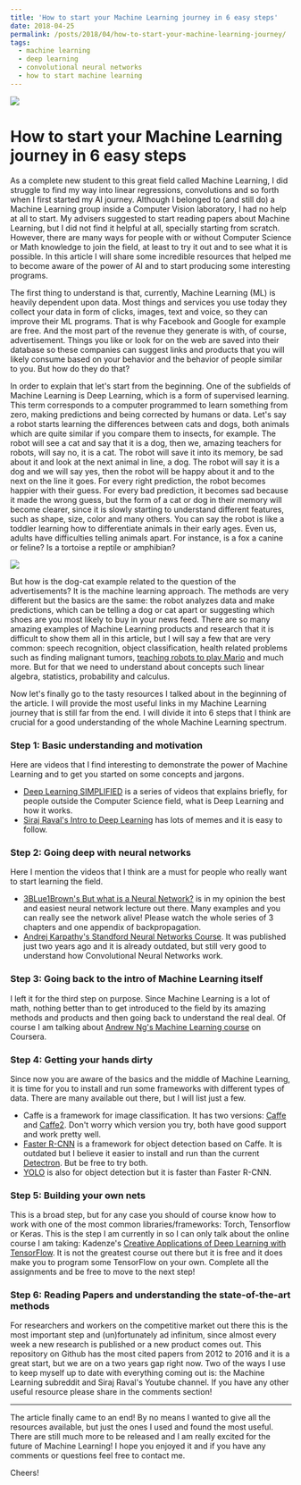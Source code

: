 ```yaml
---
title: 'How to start your Machine Learning journey in 6 easy steps'
date: 2018-04-25
permalink: /posts/2018/04/how-to-start-your-machine-learning-journey/
tags:
  - machine learning
  - deep learning
  - convolutional neural networks
  - how to start machine learning
---
```



![](https://zdnet2.cbsistatic.com/hub/i/r/2018/04/13/cf38d399-bca4-48f1-9161-bbfa9cea167a/resize/370xauto/671e316ba2a27b98148f1bb6fbb88cf3/deep-learning-pix.png)

How to start your Machine Learning journey in 6 easy steps
=====

As a complete new student to this great field called Machine Learning, I did struggle to find my way into linear regressions, convolutions and so forth when I first started my AI journey. Although I belonged to (and still do) a Machine Learning group inside a Computer Vision laboratory, I had no help at all to start. My advisers suggested to start reading papers about Machine Learning, but I did not find it helpful at all, specially starting from scratch. However, there are many ways for people with or without Computer Science or Math knowledge to join the field, at least to try it out and to see what it is possible. In this article I will share some incredible resources that helped me to become aware of the power of AI and to start producing some interesting programs.

The first thing to understand is that, currently, Machine Learning (ML) is heavily dependent upon data. Most things and services you use today they collect your data in form of clicks, images, text and voice, so they can improve their ML programs. That is why Facebook and Google for example are free. And the most part of the revenue they generate is with, of course, advertisement. Things you like or look for on the web are saved into their database so these companies can suggest links and products that you will likely consume based on your behavior and the behavior of people similar to you. But how do they do that?

In order to explain that let's start from the beginning. One of the subfields of Machine Learning is Deep Learning, which is a form of supervised learning. This term corresponds to a computer programmed to learn something from zero, making predictions and being corrected by humans or data. Let's say a robot starts learning the differences between cats and dogs, both animals which are quite similar if you compare them to insects, for example. The robot will see a cat and say that it is a dog, then we, amazing teachers for robots, will say no, it is a cat. The robot will save it into its memory, be sad about it and look at the next animal in line, a dog. The robot will say it is a dog and we will say yes, then the robot will be happy about it and to the next on the line it goes. For every right prediction, the robot becomes happier with their guess. For every bad prediction, it becomes sad because it made the wrong guess, but the form of a cat or dog in their memory will become clearer, since it is slowly starting to understand different features, such as shape, size, color and many others. You can say the robot is like a toddler learning how to differentiate animals in their early ages. Even us, adults have difficulties telling animals apart. For instance, is a fox a canine or feline? Is a tortoise a reptile or amphibian?

![](https://www.telegraph.co.uk/content/dam/news/2017/01/25/JS114779665_wwwAlamycom_Cats-and-Dogs_trans_NvBQzQNjv4Bqn2n2hk5qKEJ--A9z8HbLAhS03i2pzHkxg356GvlPLeE.jpg?imwidth=450)

But how is the dog-cat example related to the question of the advertisements? It is the machine learning approach. The methods are very different but the basics are the same: the robot analyzes data and make predictions, which can be telling a dog or cat apart or suggesting which shoes are you most likely to buy in your news feed. There are so many amazing examples of Machine Learning products and research that it is difficult to show them all in this article, but I will say a few that are very common: speech recognition, object classification, health related problems such as finding malignant tumors, [teaching robots to play Mario](https://www.youtube.com/watch?v=qv6UVOQ0F44) and much more. But for that we need to understand about concepts such linear algebra, statistics, probability and calculus.

Now let's finally go to the tasty resources I talked about in the beginning of the article. I will provide the most useful links in my Machine Learning journey that is still far from the end. I will divide it into 6 steps that I think are crucial for a good understanding of the whole Machine Learning spectrum.

### Step 1: Basic understanding and motivation

Here are videos that I find interesting to demonstrate the power of Machine Learning and to get you started on some concepts and jargons.

* [Deep Learning SIMPLIFIED](https://www.youtube.com/watch?v=b99UVkWzYTQ) is a series of videos that explains briefly, for people outside the Computer Science field, what is Deep Learning and how it works.
* [Siraj Raval's Intro to Deep Learning](https://www.youtube.com/watch?v=vOppzHpvTiQ) has lots of memes and it is easy to follow.

### Step 2: Going deep with neural networks

Here I mention the videos that I think are a must for people who really want to start learning the field.

* [3BLue1Brown's But what is a Neural Network?](https://www.youtube.com/watch?v=aircAruvnKk) is in my opinion the best and easiest neural network lecture out there. Many examples and you can really see the network alive! Please watch the whole series of 3 chapters and one appendix of backpropagation.
* [Andrej Karpathy's Standford Neural Networks Course](https://www.youtube.com/watch?v=NfnWJUyUJYU). It was published just two years ago and it is already outdated, but still very good to understand how Convolutional Neural Networks work.

### Step 3: Going back to the intro of Machine Learning itself

I left it for the third step on purpose. Since Machine Learning is a lot of math, nothing better than to get introduced to the field by its amazing methods and products and then going back to understand the real deal. Of course I am talking about [Andrew Ng's Machine Learning course](https://www.coursera.org/learn/machine-learning) on Coursera.

### Step 4: Getting your hands dirty

Since now you are aware of the basics and the middle of Machine Learning, it is time for you to install and run some frameworks with different types of data. There are many available out there, but I will list just a few.

* Caffe is a framework for image classification. It has two versions: [Caffe](http://caffe.berkeleyvision.org/) and [Caffe2](https://caffe2.ai/). Don't worry which version you try, both have good support and work pretty well.
* [Faster R-CNN](https://github.com/rbgirshick/py-faster-rcnn) is a framework for object detection based on Caffe. It is outdated but I believe it easier to install and run than the current [Detectron](https://github.com/facebookresearch/Detectron). But be free to try both.
* [YOLO](https://pjreddie.com/darknet/yolo/) is also for object detection but it is faster than Faster R-CNN.

### Step 5: Building your own nets

This is a broad step, but for any case you should of course know how to work with one of the most common libraries/frameworks: Torch, Tensorflow or Keras. This is the step I am currently in so I can only talk about the online course I am taking: Kadenze's [Creative Applications of Deep Learning with TensorFlow](https://www.kadenze.com/courses/creative-applications-of-deep-learning-with-tensorflow-iv). It is not the greatest course out there but it is free and it does make you to program some TensorFlow on your own. Complete all the assignments and be free to move to the next step!

### Step 6: Reading Papers and understanding the state-of-the-art methods

For researchers and workers on the competitive market out there this is the most important step and (un)fortunately ad infinitum, since almost every week a new research is published or a new product comes out. This repository on Github has the most cited papers from 2012 to 2016 and it is a great start, but we are on a two years gap right now. Two of the ways I use to keep myself up to date with everything coming out is: the Machine Learning subreddit and Siraj Raval's Youtube channel. If you have any other useful resource please share in the comments section!

---------------------------------------------------------------------------------

The article finally came to an end! By no means I wanted to give all the resources available, but just the ones I used and found the most useful. There are still much more to be released and I am really excited for the future of Machine Learning! I hope you enjoyed it and if you have any comments or questions feel free to contact me.

Cheers!
